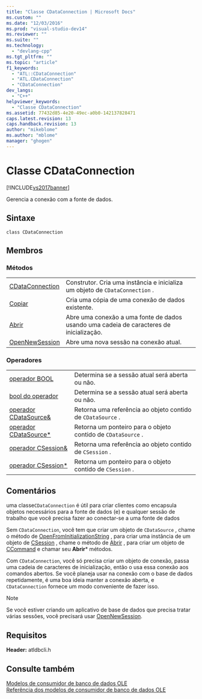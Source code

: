 ```yaml
---
title: "Classe CDataConnection | Microsoft Docs"
ms.custom: ""
ms.date: "12/03/2016"
ms.prod: "visual-studio-dev14"
ms.reviewer: ""
ms.suite: ""
ms.technology: 
  - "devlang-cpp"
ms.tgt_pltfrm: ""
ms.topic: "article"
f1_keywords: 
  - "ATL::CDataConnection"
  - "ATL.CDataConnection"
  - "CDataConnection"
dev_langs: 
  - "C++"
helpviewer_keywords: 
  - "Classe CDataConnection"
ms.assetid: 77432d85-4e20-49ec-a0b0-142137828471
caps.latest.revision: 13
caps.handback.revision: 13
author: "mikeblome"
ms.author: "mblome"
manager: "ghogen"
---
```

# Classe CDataConnection
[!INCLUDE[vs2017banner](../../assembler/inline/includes/vs2017banner.md)]

Gerencia a conexão com a fonte de dados.  
  
## Sintaxe  
  
```  
class CDataConnection  
```  
  
## Membros  
  
### Métodos  
  
|||  
|-|-|  
|[CDataConnection](../../data/oledb/cdataconnection-cdataconnection.md)|Construtor.  Cria uma instância e inicializa um objeto de `CDataConnection` .|  
|[Copiar](../../data/oledb/cdataconnection-copy.md)|Cria uma cópia de uma conexão de dados existente.|  
|[Abrir](../../data/oledb/cdataconnection-open.md)|Abre uma conexão a uma fonte de dados usando uma cadeia de caracteres de inicialização.|  
|[OpenNewSession](../../data/oledb/cdataconnection-opennewsession.md)|Abre uma nova sessão na conexão atual.|  
  
### Operadores  
  
|||  
|-|-|  
|[operador BOOL](../../data/oledb/cdataconnection-operator-bool.md)|Determina se a sessão atual será aberta ou não.|  
|[bool do operador](../../data/oledb/cdataconnection-operator-bool-ole-db.md)|Determina se a sessão atual será aberta ou não.|  
|[operador CDataSource&](../../data/oledb/cdataconnection-operator-cdatasource-amp.md)|Retorna uma referência ao objeto contido de `CDataSource` .|  
|[operador CDataSource\*](../Topic/CDataConnection::operator%20CDataSource*.md)|Retorna um ponteiro para o objeto contido de `CDataSource` .|  
|[operador CSession&](../../data/oledb/cdataconnection-operator-csession-amp.md)|Retorna uma referência ao objeto contido de `CSession` .|  
|[operador CSession\*](../../data/oledb/cdataconnection-operator-csession-star.md)|Retorna um ponteiro para o objeto contido de `CSession` .|  
  
## Comentários  
 uma classe`CDataConnection` é útil para criar clientes como encapsula objetos necessários para a fonte de dados \(e\) e qualquer sessão de trabalho que você precisa fazer ao conectar\-se a uma fonte de dados  
  
 Sem `CDataConnection`, você tem que criar um objeto de `CDataSource` , chame o método de [OpenFromInitializationString](../../data/oledb/cdatasource-openfrominitializationstring.md) , para criar uma instância de um objeto de [CSession](../../data/oledb/csession-class.md) , chame o método de [Abrir](../../data/oledb/csession-open.md) , para criar um objeto de [CCommand](../../data/oledb/ccommand-class.md) e chamar seu **Abrir**\* métodos.  
  
 Com `CDataConnection`, você só precisa criar um objeto de conexão, passa uma cadeia de caracteres de inicialização, então o usa essa conexão aos comandos abertos.  Se você planeja usar na conexão com o base de dados repetidamente, é uma boa ideia manter a conexão aberta, e `CDataConnection` fornece um modo conveniente de fazer isso.  
  
> [!NOTE]
>  Se você estiver criando um aplicativo de base de dados que precisa tratar várias sessões, você precisará usar [OpenNewSession](../../data/oledb/cdataconnection-opennewsession.md).  
  
## Requisitos  
 **Header:** atldbcli.h  
  
## Consulte também  
 [Modelos de consumidor de banco de dados OLE](../../data/oledb/ole-db-consumer-templates-cpp.md)   
 [Referência dos modelos de consumidor de banco de dados OLE](../../data/oledb/ole-db-consumer-templates-reference.md)
